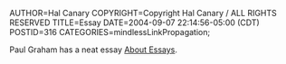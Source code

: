 AUTHOR=Hal Canary
COPYRIGHT=Copyright Hal Canary / ALL RIGHTS RESERVED
TITLE=Essay
DATE=2004-09-07 22:14:56-05:00 (CDT)
POSTID=316
CATEGORIES=mindlessLinkPropagation;

Paul Graham has a neat essay [About Essays](http://www.paulgraham.com/essay.html).
